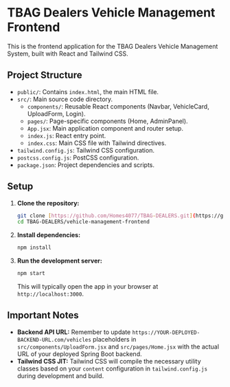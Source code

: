 # TBAG Dealers Vehicle Management Frontend

This is the frontend application for the TBAG Dealers Vehicle Management System, built with React and Tailwind CSS.

## Project Structure

- `public/`: Contains `index.html`, the main HTML file.
- `src/`: Main source code directory.
  - `components/`: Reusable React components (Navbar, VehicleCard, UploadForm, Login).
  - `pages/`: Page-specific components (Home, AdminPanel).
  - `App.jsx`: Main application component and router setup.
  - `index.js`: React entry point.
  - `index.css`: Main CSS file with Tailwind directives.
- `tailwind.config.js`: Tailwind CSS configuration.
- `postcss.config.js`: PostCSS configuration.
- `package.json`: Project dependencies and scripts.

## Setup

1.  **Clone the repository:**
    ```bash
    git clone [https://github.com/Homes4077/TBAG-DEALERS.git](https://github.com/Homes4077/TBAG-DEALERS.git)
    cd TBAG-DEALERS/vehicle-management-frontend
    ```
2.  **Install dependencies:**
    ```bash
    npm install
    ```
3.  **Run the development server:**
    ```bash
    npm start
    ```
    This will typically open the app in your browser at `http://localhost:3000`.

## Important Notes

-   **Backend API URL:** Remember to update `https://YOUR-DEPLOYED-BACKEND-URL.com/vehicles` placeholders in `src/components/UploadForm.jsx` and `src/pages/Home.jsx` with the actual URL of your deployed Spring Boot backend.
-   **Tailwind CSS JIT:** Tailwind CSS will compile the necessary utility classes based on your `content` configuration in `tailwind.config.js` during development and build.
